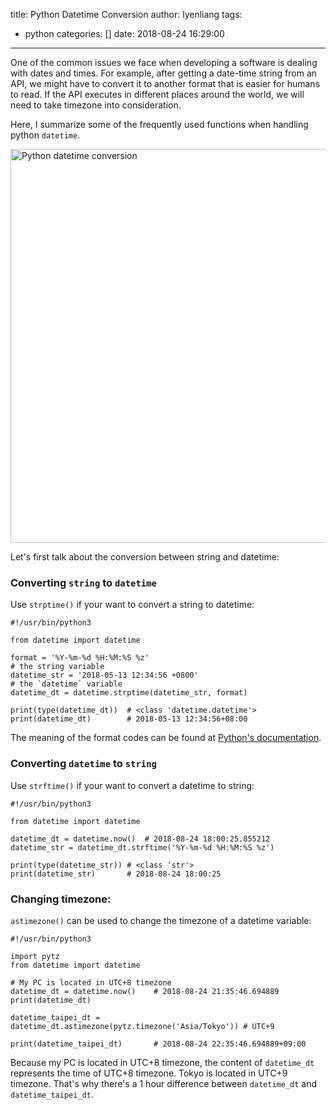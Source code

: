 title: Python Datetime Conversion
author: lyenliang
tags:
  - python
categories: []
date: 2018-08-24 16:29:00
---
One of the common issues we face when developing a software is dealing with dates and times. For example, after getting a date-time string from an API, we might have to convert it to another format that is easier for humans to read. If the API executes in different places around the world, we will need to take timezone into consideration.

Here, I summarize some of the frequently used functions when handling python `datetime`.

<img src="/images/python/python_datetime.png" alt="Python datetime conversion" style="width: 630px; " />

Let's first talk about the conversion between string and datetime:

### Converting `string` to `datetime`
Use `strptime()` if your want to convert a string to datetime:
```
#!/usr/bin/python3

from datetime import datetime

format = '%Y-%m-%d %H:%M:%S %z'
# the string variable
datetime_str = '2018-05-13 12:34:56 +0800'
# the `datetime` variable
datetime_dt = datetime.strptime(datetime_str, format)

print(type(datetime_dt))  # <class 'datetime.datetime'>
print(datetime_dt)        # 2018-05-13 12:34:56+08:00

```

The meaning of the format codes can be found at [Python's documentation](https://docs.python.org/3/library/datetime.html#strftime-and-strptime-behavior).

### Converting `datetime` to `string`
Use `strftime()` if your want to convert a datetime to string:

```
#!/usr/bin/python3

from datetime import datetime

datetime_dt = datetime.now()  # 2018-08-24 18:00:25.855212
datetime_str = datetime_dt.strftime('%Y-%m-%d %H:%M:%S %z')

print(type(datetime_str)) # <class 'str'>
print(datetime_str)       # 2018-08-24 18:00:25
```

### Changing timezone:

`astimezone()` can be used to change the timezone of a datetime variable:

```
#!/usr/bin/python3

import pytz
from datetime import datetime

# My PC is located in UTC+8 timezone
datetime_dt = datetime.now()    # 2018-08-24 21:35:46.694889 
print(datetime_dt)

datetime_taipei_dt = datetime_dt.astimezone(pytz.timezone('Asia/Tokyo')) # UTC+9

print(datetime_taipei_dt)       # 2018-08-24 22:35:46.694889+09:00  
```

Because my PC is located in UTC+8 timezone, the content of `datetime_dt` represents the time of UTC+8 timezone. Tokyo is located in UTC+9 timezone. That's why there's a 1 hour difference between `datetime_dt` and `datetime_taipei_dt`.

